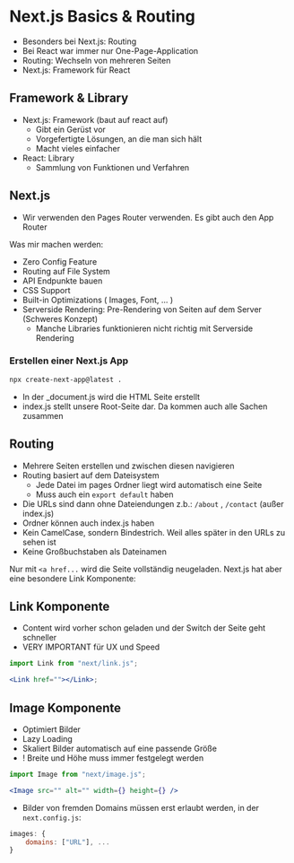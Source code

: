 # Next.js Basics & Routing

- Besonders bei Next.js: Routing
- Bei React war immer nur One-Page-Application
- Routing: Wechseln von mehreren Seiten
- Next.js: Framework für React

## Framework & Library

- Next.js: Framework (baut auf react auf)
  - Gibt ein Gerüst vor
  - Vorgefertigte Lösungen, an die man sich hält
  - Macht vieles einfacher
- React: Library
  - Sammlung von Funktionen und Verfahren

## Next.js

- Wir verwenden den Pages Router verwenden. Es gibt auch den App Router

Was mir machen werden:

- Zero Config Feature
- Routing auf File System
- API Endpunkte bauen
- CSS Support
- Built-in Optimizations ( Images, Font, ... )
- Serverside Rendering: Pre-Rendering von Seiten auf dem Server (Schweres Konzept)
  - Manche Libraries funktionieren nicht richtig mit Serverside Rendering

### Erstellen einer Next.js App

```bash
npx create-next-app@latest .
```

- In der \_document.js wird die HTML Seite erstellt
- index.js stellt unsere Root-Seite dar. Da kommen auch alle Sachen zusammen

## Routing

- Mehrere Seiten erstellen und zwischen diesen navigieren
- Routing basiert auf dem Dateisystem
  - Jede Datei im pages Ordner liegt wird automatisch eine Seite
  - Muss auch ein `export default` haben
- Die URLs sind dann ohne Dateiendungen z.b.: `/about` , `/contact` (außer index.js)
- Ordner können auch index.js haben
- Kein CamelCase, sondern Bindestrich. Weil alles später in den URLs zu sehen ist
- Keine Großbuchstaben als Dateinamen

Nur mit `<a href...` wird die Seite vollständig neugeladen. Next.js hat aber eine besondere Link Komponente:

## Link Komponente

- Content wird vorher schon geladen und der Switch der Seite geht schneller
- VERY IMPORTANT für UX und Speed

```jsx
import Link from "next/link.js";

<Link href=""></Link>;
```

## Image Komponente

- Optimiert Bilder
- Lazy Loading
- Skaliert Bilder automatisch auf eine passende Größe
- ! Breite und Höhe muss immer festgelegt werden

```jsx
import Image from "next/image.js";

<Image src="" alt="" width={} height={} />
```

- Bilder von fremden Domains müssen erst erlaubt werden, in der `next.config.js`:

```js
images: {
	domains: ["URL"], ...
}
```

